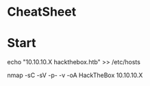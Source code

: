 # CheatSheet

# Start
echo "10.10.10.X hackthebox.htb" >> /etc/hosts

nmap -sC -sV -p- -v -oA HackTheBox 10.10.10.X
